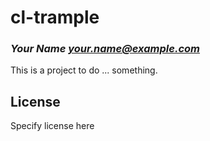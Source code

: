 # cl-trample
### _Your Name <your.name@example.com>_

This is a project to do ... something.

## License

Specify license here

